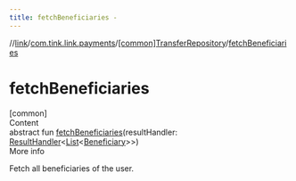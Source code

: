 ```yaml
---
title: fetchBeneficiaries -
---
```

//[link](../../index.md)/[com.tink.link.payments](../index.md)/[[common]TransferRepository](index.md)/[fetchBeneficiaries](fetch-beneficiaries.md)



# fetchBeneficiaries  
[common]  
Content  
abstract fun [fetchBeneficiaries](fetch-beneficiaries.md)(resultHandler: [ResultHandler](../../com.tink.service.handler/[common]-result-handler/index.md)<[List](https://kotlinlang.org/api/latest/jvm/stdlib/kotlin.collections/-list/index.html)<[Beneficiary](../../com.tink.model.transfer/[common]-beneficiary/index.md)>>)  
More info  


Fetch all beneficiaries of the user.

  



